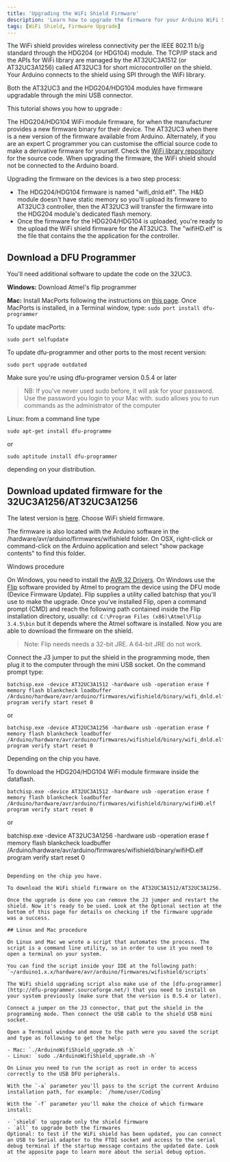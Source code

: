 ```yaml
---
title: 'Upgrading the WiFi Shield Firmware'
description: 'Learn how to upgrade the firmware for your Arduino WiFi Shield.'
tags: [WiFi Shield, Firmware Upgrade]
---
```


The WiFi shield provides wireless connectivity per the IEEE 802.11 b/g standard through the HDG204 (or HDG104) module. The TCP/IP stack and the APIs for WiFi library are managed by the AT32UC3A1512 (or AT32UC3A1256) called AT32UC3 for short microcontroller on the shield. Your Arduino connects to the shield using SPI through the WiFi library.

Both the AT32UC3 and the HDG204/HDG104 modules have firmware upgradable through the mini USB connector.

This tutorial shows you how to upgrade :

The HDG204/HDG104 WiFi module firmware, for when the manufacturer provides a new firmware binary for their device.
The AT32UC3 when there is a new version of the firmware available from Arduino. Alternately, if you are an expert C programmer you can customise the official source code to make a derivative firmware for yourself. Check the [WiFi library repository](https://github.com/arduino/ArduinoCore-avr/tree/master/firmwares/wifishield) for the source code.
When upgrading the firmware, the WiFi shield should not be connected to the Arduino board.

Upgrading the firmware on the devices is a two step process:

- The HDG204/HDG104 firmware is named "wifi_dnld.elf". The H&D module doesn't have static memory so you'll upload its firmware to AT32UC3 controller, then the AT32UC3 will transfer the firmware into the HDG204 module's dedicated flash memory.
- Once the firmware for the HDG204/HDG104 is uploaded, you're ready to the upload the WiFi shield firmware for the AT32UC3. The "wifiHD.elf" is the file that contains the the application for the controller.

## Download a DFU Programmer
You'll need additional software to update the code on the 32UC3.

**Windows:** Download Atmel's flip programmer

**Mac:** Install MacPorts following the instructions on [this page](https://www.macports.org/install.php#pkg). Once MacPorts is installed, in a Terminal window, type: `sudo port install dfu-programmer`

To update macPorts:

```
sudo port selfupdate
```

To update dfu-programmer and other ports to the most recent version:

``` 
sudo port upgrade outdated
```

Make sure you're using dfu-programer version 0.5.4 or later

>NB: If you've never used sudo before, it will ask for your password. Use the password you login to your Mac with. sudo allows you to run commands as the administrator of the computer

Linux: from a command line type

```
sudo apt-get install dfu-programme
```

or

```
sudo aptitude install dfu-programmer
```

depending on your distribution.

## Download updated firmware for the 32UC3A1256/AT32UC3A1256
The latest version is [here](https://github.com/arduino/ArduinoCore-avr/tree/master/firmwares/wifishield). Choose WiFi shield firmware.

The firmware is also located with the Arduino software in the /hardware/avr/arduino/firmwares/wifishield folder. On OSX, right-click or command-click on the Arduino application and select "show package contents" to find this folder.

Windows procedure

On Windows, you need to install the [AVR 32 Drivers](https://www.arduino.cc/en/uploads/Hacking/AVR32*USB*Driver.zip). On Windows use the [Flip](https://www.microchip.com/) software provided by Atmel to program the device using the DFU mode (Device Firmware Update). Flip supplies a utility called batchisp that you'll use to make the upgrade. Once you've installed Flip, open a command prompt (CMD) and reach the following path contained inside the Flip installation directory, usually: `cd C:\Program Files (x86)\Atmel\Flip 3.4.5\bin` but it depends where the Atmel software is installed. Now you are able to download the firmware on the shield.

>Note: Flip needs needs a 32-bit JRE. A 64-bit JRE do not work.


Connect the J3 jumper to put the shield in the programming mode, then plug it to the computer through the mini USB socket. On the command prompt type:

```
batchisp.exe -device AT32UC3A1512 -hardware usb -operation erase f memory flash blankcheck loadbuffer /Arduino/hardware/avr/arduino/firmwares/wifishield/binary/wifi_dnld.elf program verify start reset 0
```

or

```
batchisp.exe -device AT32UC3A1256 -hardware usb -operation erase f memory flash blankcheck loadbuffer /Arduino/hardware/avr/arduino/firmwares/wifishield/binary/wifi_dnld.elf program verify start reset 0
```

Depending on the chip you have.

To download the HDG204/HDG104 WiFi module firmware inside the dataflash.

```
batchisp.exe -device AT32UC3A1512 -hardware usb -operation erase f memory flash blankcheck loadbuffer /Arduino/hardware/avr/arduino/firmwares/wifishield/binary/wifiHD.elf program verify start reset 0
```

or

batchisp.exe -device AT32UC3A1256 -hardware usb -operation erase f memory flash blankcheck loadbuffer /Arduino/hardware/avr/arduino/firmwares/wifishield/binary/wifiHD.elf program verify start reset 0
```

Depending on the chip you have.

To download the WiFi shield firmware on the AT32UC3A1512/AT32UC3A1256.

Once the upgrade is done you can remove the J3 jumper and restart the shield. Now it's ready to be used. Look at the Optional section at the bottom of this page for details on checking if the firmware upgrade was a success.

## Linux and Mac procedure

On Linux and Mac we wrote a script that automates the process. The script is a command line utility, so in order to use it you need to open a terminal on your system.

You can find the script inside your IDE at the following path: `~/arduino1.x.x/hardware/avr/arduino/firmwares/wifishield/scripts`

The WiFi shield upgrading script also make use of the [dfu-programmer](http://dfu-programmer.sourceforge.net/) that you need to install on your system previously (make sure that the version is 0.5.4 or later).

Connect a jumper on the J3 connector, that put the shield in the programming mode. Then connect the USB cable to the shield USB mini socket.

Open a Terminal window and move to the path were you saved the script and type as following to get the help:

- Mac: `./ArduinoWifiShield_upgrade.sh -h`
- Linux: `sudo ./ArduinoWifiShield_upgrade.sh -h`

On Linux you need to run the script as root in order to access correctly to the USB DFU peripherals.

With the `-a` parameter you'll pass to the script the current Arduino installation path, for example: `/home/user/Coding`

With the `-f` parameter you'll make the choice of which firmware install:

- `shield` to upgrade only the shield firmware
- `all` to upgrade both the firmwares
Optional: to test if the WiFi shield has been updated, you can connect an USB to Serial adapter to the FTDI socket and access to the serial debug terminal if the startup message contains the updated date. Look at the apposite page to learn more about the serial debug option.